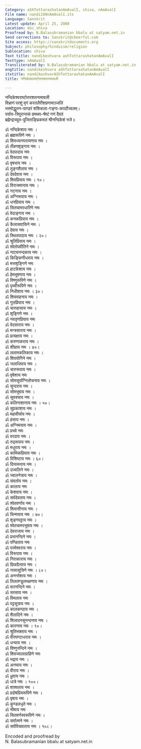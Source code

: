 ```yaml
---
Category: aShTottarashatanAmAvalI, shiva, nAmAvalI
File name: nandi108nAmAvalI.itx
Language: Sanskrit
Latest update: April 25, 2008
Location: doc_shiva
Proofread by: N.Balasubramanian bbalu at satyam.net.in
Send corrections to: Sanskrit@cheerful.com
Site access: https://sanskritdocuments.org
Subject: philosophy/hinduism/religion
Sublocation: shiva
Text title: nandikeshvara ashTottarashatanAmAvalI
Texttype: nAmAvalI
Transliterated by: N.Balasubramanian bbalu at satyam.net.in
engtitle: nandikeshvara aShTottarashatanAmAvalI
itxtitle: nandikeshvarAShTottarashatanAmAvalI
title: नन्दिकेश्वराष्टोत्तरशतनामावली

---
```

  
 नन्दिकेश्वराष्टोत्तरशतनामावली   
विभ्राणं परशुं मृगं करतलैरीशप्रणामाञ्जलिं  
भस्मोद्धूलन-पाण्डरं शशिकला-गङ्गा-कपर्दोज्वलम्।  
पर्याय-त्रिपुरान्तकं प्रमथप-श्रेष्टं गणं दैवतं  
ब्रह्नेन्द्राच्युत-पूजिताङ्घ्रिकमलं श्रीनन्दिकेशं भजे॥  
  
ॐ नन्दिकेशाय नमः ।  
ॐ ब्रह्मरूपिणे नमः ।  
ॐ शिवध्यानपरायणाय नमः ।  
ॐ तीक्ष्णशृङ्गाय नमः ।  
ॐ वेदपादाय नमः  
ॐ विरूपाय नमः ।  
ॐ वृषभाय नमः ।  
ॐ तुङ्गशैलाय नमः ।  
ॐ देवदेवाय नमः ।  
ॐ शिवप्रियाय नमः । १०।  
ॐ विराजमानाय नमः ।  
ॐ नटनाय नमः ।  
ॐ अग्निरूपाय नमः ।  
ॐ धनप्रियाय नमः ।  
ॐ सितचामरधारिणे नमः  
ॐ वेदाङ्गाय नमः ।  
ॐ कनकप्रियाय नमः ।  
ॐ कैलासवासिने नमः ।  
ॐ देवाय नमः ।  
ॐ स्थितपादाय नमः । २०।  
ॐ श्रुतिप्रियाय नमः ।  
ॐ श्वेतोपवीतिने नमः ।  
ॐ नाट्यनन्दकाय नमः ।  
ॐ किङ्किणीधराय नमः ।  
ॐ मत्तशृङ्गिणे नमः  
ॐ हाटकेशाय नमः ।  
ॐ हेमभूषणाय नमः ।  
ॐ विष्णुरूपिणे नमः ।  
ॐ पृथ्वीरूपिणे नमः ।  
ॐ निधीशाय नमः । ३०।  
ॐ शिववाहनाय नमः ।  
ॐ गुलप्रियाय नमः ।  
ॐ चारुहासाय नमः ।  
ॐ शृङ्गिणे नमः ।  
ॐ नवतृणप्रियाय नमः  
ॐ वेदसाराय नमः ।  
ॐ मन्त्रसाराय नमः ।  
ॐ प्रत्यक्षाय नमः ।  
ॐ करुणाकराय नमः ।  
ॐ शीघ्राय नमः । ४०।  
ॐ ललामकलिकाय नमः ।  
ॐ शिवयोगिने नमः ।  
ॐ जलाधिपाय नमः ।  
ॐ चारुरूपाय नमः ।  
ॐ वृषेशाय नमः  
ॐ सोमसूर्याग्निलोचनाय नमः ।  
ॐ सुन्दराय नमः ।  
ॐ सोमभूषाय नमः ।  
ॐ सुवक्त्राय नमः ।  
ॐ कलिनाशानाय नमः । ५०।  
ॐ सुप्रकाशाय नमः ।  
ॐ महावीर्याय नमः ।  
ॐ हंसाय नमः ।  
ॐ अग्निमयाय नमः ।  
ॐ प्रभवे नमः  
ॐ वरदाय नमः ।  
ॐ रुद्ररूपाय नमः ।  
ॐ मधुराय नमः ।  
ॐ कामिकप्रियाय नमः ।  
ॐ विशिष्टाय नमः । ६०।  
ॐ दिव्यरूपाय नमः ।  
ॐ उज्वलिने नमः ।  
ॐ ज्वालनेत्राय नमः ।  
ॐ संवर्ताय नमः ।  
ॐ कालाय नमः  
ॐ केशवाय नमः ।  
ॐ सर्वदेवताय नमः ।  
ॐ श्वेतवर्णाय नमः ।  
ॐ शिवासीनाय नमः ।  
ॐ चिन्मयाय नमः । ७०।  
ॐ शृङ्गपट्टाय नमः ।  
ॐ श्वेतचामरभूषाय नमः ।  
ॐ देवराजाय नमः ।  
ॐ प्रभानन्दिने नमः ।  
ॐ पण्डिताय नमः  
ॐ परमेश्वराय नमः ।  
ॐ विरूपाय नमः ।  
ॐ निराकाराय नमः ।  
ॐ छिन्नदैत्याय नमः ।  
ॐ नासासूत्रिणे नमः । ८०।  
ॐ अनन्तेशाय नमः ।  
ॐ तिलतण्डुलभक्षणाय नमः ।  
ॐ वारनन्दिने नमः ।  
ॐ सरसाय नमः ।  
ॐ विमलाय नमः  
ॐ पट्टसूत्राय नमः ।  
ॐ कालकण्ठाय नमः ।  
ॐ शैलादिने नमः ।  
ॐ शिलादनसुनन्दनाय नमः ।  
ॐ कारणाय नमः । ९०।  
ॐ श्रुतिभक्ताय नमः ।  
ॐ वीरघण्टाधराय नमः ।  
ॐ धन्याय नमः ।  
ॐ विष्णुनन्दिने नमः ।  
ॐ शिवज्वालाग्राहिणे नमः  
ॐ भद्राय नमः ।  
ॐ अनघाय नमः ।  
ॐ वीराय नमः ।  
ॐ ध्रुवाय नमः ।  
ॐ धात्रे नमः । १००।  
ॐ शाश्वताय नमः ।  
ॐ प्रदोषप्रियरूपिणे नमः ।  
ॐ वृषाय नमः ।  
ॐ कुण्डलधृते नमः ।  
ॐ भीमाय नमः  
ॐ सितवर्णस्वरूपिणे नमः ।  
ॐ सर्वात्मने नमः ।  
ॐ सर्वविख्याताय नमः । १०८।  
  
Encoded and proofread by  
N. Balasubramanian bbalu at satyam.net.in  
  
